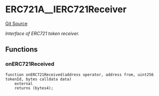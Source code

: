 # ERC721A__IERC721Receiver
[Git Source](https://github.com/thrackle-io/rules-protocol/blob/2738cf9716e0fddfad4df13fdb6486b5987af931/src/token/ProtocolERC721A.sol)

*Interface of ERC721 token receiver.*


## Functions
### onERC721Received


```solidity
function onERC721Received(address operator, address from, uint256 tokenId, bytes calldata data)
    external
    returns (bytes4);
```

